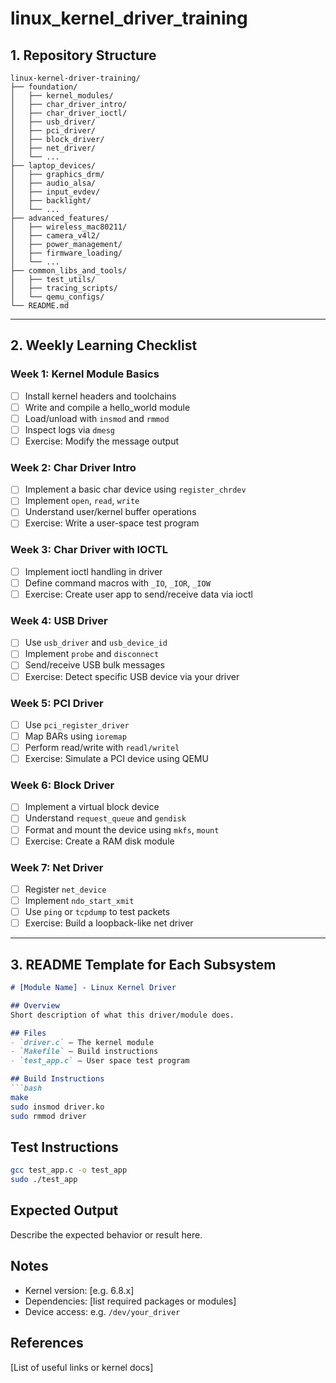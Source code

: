 # linux_kernel_driver_training
## 1. Repository Structure

```
linux-kernel-driver-training/
├── foundation/
│   ├── kernel_modules/
│   ├── char_driver_intro/
│   ├── char_driver_ioctl/
│   ├── usb_driver/
│   ├── pci_driver/
│   ├── block_driver/
│   ├── net_driver/
│   └── ...
├── laptop_devices/
│   ├── graphics_drm/
│   ├── audio_alsa/
│   ├── input_evdev/
│   ├── backlight/
│   └── ...
├── advanced_features/
│   ├── wireless_mac80211/
│   ├── camera_v4l2/
│   ├── power_management/
│   ├── firmware_loading/
│   └── ...
├── common_libs_and_tools/
│   ├── test_utils/
│   ├── tracing_scripts/
│   └── qemu_configs/
└── README.md

```

---

## 2. Weekly Learning Checklist

### Week 1: Kernel Module Basics

- [ ]  Install kernel headers and toolchains
- [ ]  Write and compile a hello_world module
- [ ]  Load/unload with `insmod` and `rmmod`
- [ ]  Inspect logs via `dmesg`
- [ ]  Exercise: Modify the message output

### Week 2: Char Driver Intro

- [ ]  Implement a basic char device using `register_chrdev`
- [ ]  Implement `open`, `read`, `write`
- [ ]  Understand user/kernel buffer operations
- [ ]  Exercise: Write a user-space test program

### Week 3: Char Driver with IOCTL

- [ ]  Implement ioctl handling in driver
- [ ]  Define command macros with `_IO`, `_IOR`, `_IOW`
- [ ]  Exercise: Create user app to send/receive data via ioctl

### Week 4: USB Driver

- [ ]  Use `usb_driver` and `usb_device_id`
- [ ]  Implement `probe` and `disconnect`
- [ ]  Send/receive USB bulk messages
- [ ]  Exercise: Detect specific USB device via your driver

### Week 5: PCI Driver

- [ ]  Use `pci_register_driver`
- [ ]  Map BARs using `ioremap`
- [ ]  Perform read/write with `readl/writel`
- [ ]  Exercise: Simulate a PCI device using QEMU

### Week 6: Block Driver

- [ ]  Implement a virtual block device
- [ ]  Understand `request_queue` and `gendisk`
- [ ]  Format and mount the device using `mkfs`, `mount`
- [ ]  Exercise: Create a RAM disk module

### Week 7: Net Driver

- [ ]  Register `net_device`
- [ ]  Implement `ndo_start_xmit`
- [ ]  Use `ping` or `tcpdump` to test packets
- [ ]  Exercise: Build a loopback-like net driver

---

## 3. README Template for Each Subsystem

```markdown
# [Module Name] - Linux Kernel Driver

## Overview
Short description of what this driver/module does.

## Files
- `driver.c` – The kernel module
- `Makefile` – Build instructions
- `test_app.c` – User space test program

## Build Instructions
```bash
make
sudo insmod driver.ko
sudo rmmod driver

```

## Test Instructions

```bash
gcc test_app.c -o test_app
sudo ./test_app

```

## Expected Output

Describe the expected behavior or result here.

## Notes

- Kernel version: [e.g. 6.8.x]
- Dependencies: [list required packages or modules]
- Device access: e.g. `/dev/your_driver`

## References

[List of useful links or kernel docs]

```

```
